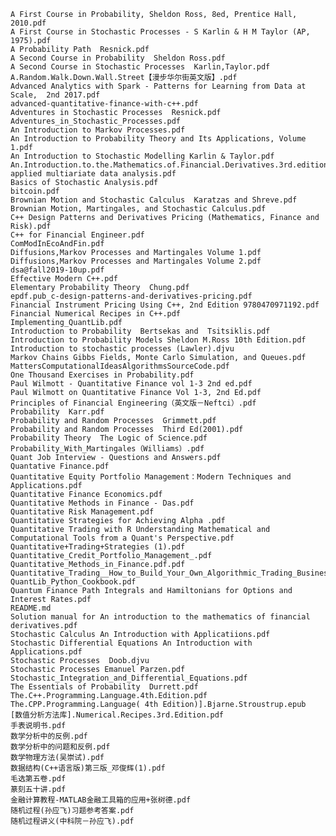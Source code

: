     A First Course in Probability, Sheldon Ross, 8ed, Prentice Hall, 2010.pdf
    A First Course in Stochastic Processes - S Karlin & H M Taylor (AP, 1975).pdf
    A Probability Path  Resnick.pdf
    A Second Course in Probability  Sheldon Ross.pdf
    A Second Course in Stochastic Processes  Karlin,Taylor.pdf
    A.Random.Walk.Down.Wall.Street【漫步华尔街英文版】.pdf
    Advanced Analytics with Spark - Patterns for Learning from Data at Scale,  2nd 2017.pdf
    advanced-quantitative-finance-with-c++.pdf
    Adventures in Stochastic Processes  Resnick.pdf
    Adventures_in_Stochastic_Processes.pdf
    An Introduction to Markov Processes.pdf
    An Introduction to Probability Theory and Its Applications, Volume 1.pdf
    An Introduction to Stochastic Modelling Karlin & Taylor.pdf
    An.Introduction.to.the.Mathematics.of.Financial.Derivatives.3rd.edition.pdf
    applied multiariate data analysis.pdf
    Basics of Stochastic Analysis.pdf
    bitcoin.pdf
    Brownian Motion and Stochastic Calculus  Karatzas and Shreve.pdf
    Brownian Motion, Martingales, and Stochastic Calculus.pdf
    C++ Design Patterns and Derivatives Pricing (Mathematics, Finance and Risk).pdf
    C++ for Financial Engineer.pdf
    ComModInEcoAndFin.pdf
    Diffusions,Markov Processes and Martingales Volume 1.pdf
    Diffusions,Markov Processes and Martingales Volume 2.pdf
    dsa@fall2019-10up.pdf
    Effective Modern C++.pdf
    Elementary Probability Theory  Chung.pdf
    epdf.pub_c-design-patterns-and-derivatives-pricing.pdf
    Financial Instrument Pricing Using C++, 2nd Edition 9780470971192.pdf
    Financial Numerical Recipes in C++.pdf
    Implementing_QuantLib.pdf
    Introduction to Probability  Bertsekas and  Tsitsiklis.pdf
    Introduction to Probability Models Sheldon M.Ross 10th Edition.pdf
    Introduction to stochastic processes (Lawler).djvu
    Markov Chains Gibbs Fields, Monte Carlo Simulation, and Queues.pdf
    MattersComputationalIdeasAlgorithmsSourceCode.pdf
    One Thousand Exercises in Probability.pdf
    Paul Wilmott - Quantitative Finance vol 1-3 2nd ed.pdf
    Paul Wilmott on Quantitative Finance Vol 1-3, 2nd Ed.pdf
    Principles of Financial Engineering（英文版－Neftci）.pdf
    Probability  Karr.pdf
    Probability and Random Processes  Grimmett.pdf
    Probability and Random Processes  Third Ed(2001).pdf
    Probability Theory  The Logic of Science.pdf
    Probability_With_Martingales（Williams）.pdf
    Quant Job Interview - Questions and Answers.pdf
    Quantative Finance.pdf
    Quantitative Equity Portfolio Management：Modern Techniques and Applications.pdf
    Quantitative Finance Economics.pdf
    Quantitative Methods in Finance - Das.pdf
    Quantitative Risk Management.pdf
    Quantitative Strategies for Achieving Alpha .pdf
    Quantitative Trading with R Understanding Mathematical and Computational Tools from a Quant's Perspective.pdf
    Quantitative+Trading+Strategies (1).pdf
    Quantitative_Credit_Portfolio_Management_.pdf
    Quantitative_Methods_in_Finance.pdf.pdf
    Quantitative_Trading__How_to_Build_Your_Own_Algorithmic_Trading_Business,_2009_Edition.pdf
    QuantLib_Python_Cookbook.pdf
    Quantum Finance Path Integrals and Hamiltonians for Options and Interest Rates.pdf
    README.md
    Solution manual for An introduction to the mathematics of financial derivatives.pdf
    Stochastic Calculus An Introduction with Applicatiions.pdf
    Stochastic Differential Equations An Introduction with Applications.pdf
    Stochastic Processes  Doob.djvu
    Stochastic Processes Emanuel Parzen.pdf
    Stochastic_Integration_and_Differential_Equations.pdf
    The Essentials of Probability  Durrett.pdf
    The.C++.Programming.Language.4th.Edition.pdf
    The.CPP.Programming.Language( 4th Edition)].Bjarne.Stroustrup.epub
    [数值分析方法库].Numerical.Recipes.3rd.Edition.pdf
    手表说明书.pdf
    数学分析中的反例.pdf
    数学分析中的问题和反例.pdf
    数学物理方法(吴崇试).pdf
    数据结构(C++语言版)第三版_邓俊辉(1).pdf
    毛选第五卷.pdf
    篆刻五十讲.pdf
    金融计算教程-MATLAB金融工具箱的应用+张树德.pdf
    随机过程(孙应飞)习题参考答案.pdf
    随机过程讲义(中科院－孙应飞).pdf